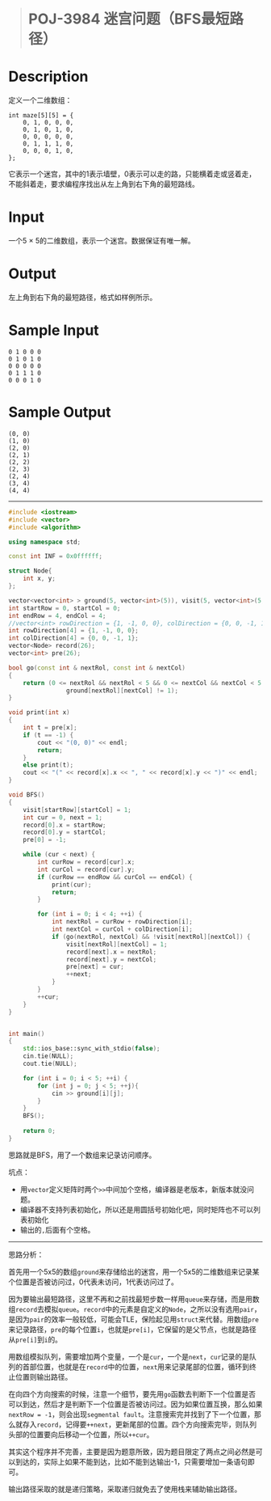 > # POJ-3984 迷宫问题（BFS最短路径）

# Description

定义一个二维数组：

```
int maze[5][5] = {
	0, 1, 0, 0, 0,
	0, 1, 0, 1, 0,
	0, 0, 0, 0, 0,
	0, 1, 1, 1, 0,
	0, 0, 0, 1, 0,
};
```

它表示一个迷宫，其中的1表示墙壁，0表示可以走的路，只能横着走或竖着走，不能斜着走，要求编程序找出从左上角到右下角的最短路线。

# Input

一个5 × 5的二维数组，表示一个迷宫。数据保证有唯一解。

# Output

左上角到右下角的最短路径，格式如样例所示。

# Sample Input

```
0 1 0 0 0
0 1 0 1 0
0 0 0 0 0
0 1 1 1 0
0 0 0 1 0
```

# Sample Output

```
(0, 0)
(1, 0)
(2, 0)
(2, 1)
(2, 2)
(2, 3)
(2, 4)
(3, 4)
(4, 4)
```

---

```c++
#include <iostream>
#include <vector>
#include <algorithm>

using namespace std;

const int INF = 0x0ffffff;

struct Node{
	int x, y;
};

vector<vector<int> > ground(5, vector<int>(5)), visit(5, vector<int>(5, 0));
int startRow = 0, startCol = 0;
int endRow = 4, endCol = 4;
//vector<int> rowDirection = {1, -1, 0, 0}, colDirection = {0, 0, -1, 1};
int rowDirection[4] = {1, -1, 0, 0};
int colDirection[4] = {0, 0, -1, 1};
vector<Node> record(26);
vector<int> pre(26);

bool go(const int & nextRol, const int & nextCol)
{
	return (0 <= nextRol && nextRol < 5 && 0 <= nextCol && nextCol < 5 && 
				ground[nextRol][nextCol] != 1);
}

void print(int x)
{
	int t = pre[x];
	if (t == -1) {
		cout << "(0, 0)" << endl;
		return;
	}
	else print(t);
	cout << "(" << record[x].x << ", " << record[x].y << ")" << endl;
}

void BFS()
{
	visit[startRow][startCol] = 1;
	int cur = 0, next = 1;
	record[0].x = startRow;
	record[0].y = startCol;
	pre[0] = -1;

	while (cur < next) {
		int curRow = record[cur].x;
		int curCol = record[cur].y;
		if (curRow == endRow && curCol == endCol) {
			print(cur);
			return;
		}

		for (int i = 0; i < 4; ++i) {
			int nextRol = curRow + rowDirection[i];
			int nextCol = curCol + colDirection[i];
			if (go(nextRol, nextCol) && !visit[nextRol][nextCol]) {
				visit[nextRol][nextCol] = 1;
				record[next].x = nextRol;
				record[next].y = nextCol;
				pre[next] = cur;
				++next;
			}
		}
		++cur;
	}
}


int main()
{
	std::ios_base::sync_with_stdio(false);
	cin.tie(NULL);
	cout.tie(NULL);

	for (int i = 0; i < 5; ++i) {
		for (int j = 0; j < 5; ++j){
			cin >> ground[i][j];
		}
	}
	BFS();
	
	return 0;
}
```

思路就是BFS，用了一个数组来记录访问顺序。

坑点：

* 用`vector`定义矩阵时两个`>>`中间加个空格，编译器是老版本，新版本就没问题。
* 编译器不支持列表初始化，所以还是用圆括号初始化吧，同时矩阵也不可以列表初始化
* 输出的`,`后面有个空格。

---

思路分析：

首先用一个5x5的数组`ground`来存储给出的迷宫，用一个5x5的二维数组来记录某个位置是否被访问过，0代表未访问，1代表访问过了。

因为要输出最短路径，这里不再和之前找最短步数一样用`queue`来存储，而是用数组`record`去模拟`queue`。`record`中的元素是自定义的`Node`，之所以没有选用`pair`，是因为`pair`的效率一般较低，可能会TLE，保险起见用`struct`来代替。用数组`pre`来记录路径，`pre`的每个位置`i`，也就是`pre[i]`，它保留的是父节点，也就是路径从`pre[i]`到`i`的。

用数组模拟队列，需要增加两个变量，一个是`cur`，一个是`next`，`cur`记录的是队列的首部位置，也就是在`record`中的位置，`next`用来记录尾部的位置，循环到终止位置则输出路径。

在向四个方向搜索的时候，注意一个细节，要先用`go`函数去判断下一个位置是否可以到达，然后才是判断下一个位置是否被访问过。因为如果位置互换，那么如果`nextRow = -1`，则会出现`segmental fault`。注意搜索完并找到了下一个位置，那么就存入`record`，记得要`++next`，更新尾部的位置。四个方向搜索完毕，则队列头部的位置要向后移动一个位置，所以`++cur`。

其实这个程序并不完善，主要是因为题意所致，因为题目限定了两点之间必然是可以到达的，实际上如果不能到达，比如不能到达输出-1，只需要增加一条语句即可。

输出路径采取的就是递归策略，采取递归就免去了使用栈来辅助输出路径。